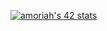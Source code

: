 [![amoriah's 42 stats](https://badge42.vercel.app/api/v2/cl3kc398b000609l7issdicyw/stats?cursusId=21&coalitionId=99)](https://github.com/JaeSeoKim/badge42)
<!-- 
<!-- ### Hi there 👋 -->

<!--
**amoriah/amoriah** is a ✨ _special_ ✨ repository because its `README.md` (this file) appears on your GitHub profile.

Here are some ideas to get you started:

- 🔭 I’m currently working on ...
- 🌱 I’m currently learning ...
- 👯 I’m looking to collaborate on ...
- 🤔 I’m looking for help with ...
- 💬 Ask me about ...
- 📫 How to reach me: ...
- 😄 Pronouns: ...
- ⚡ Fun fact: ...
 --> 
